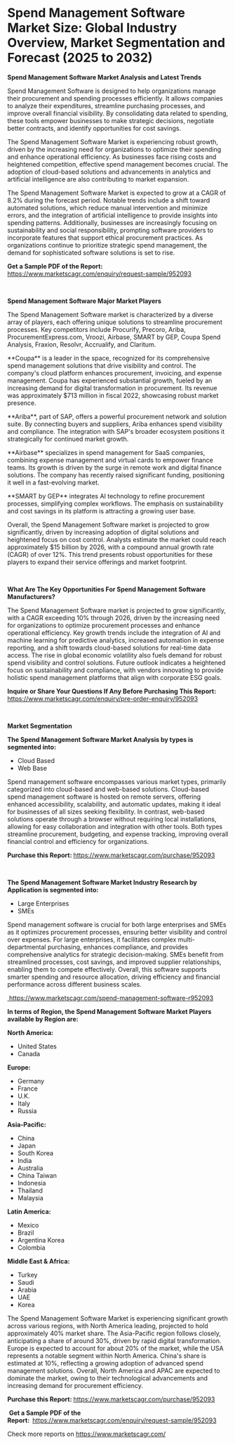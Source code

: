 <p><h1>Spend Management Software Market Size: Global Industry Overview, Market Segmentation and Forecast (2025 to 2032)</h1></p><p><strong>Spend Management Software Market Analysis and Latest Trends</strong></p>
<p><p>Spend Management Software is designed to help organizations manage their procurement and spending processes efficiently. It allows companies to analyze their expenditures, streamline purchasing processes, and improve overall financial visibility. By consolidating data related to spending, these tools empower businesses to make strategic decisions, negotiate better contracts, and identify opportunities for cost savings.</p><p>The Spend Management Software Market is experiencing robust growth, driven by the increasing need for organizations to optimize their spending and enhance operational efficiency. As businesses face rising costs and heightened competition, effective spend management becomes crucial. The adoption of cloud-based solutions and advancements in analytics and artificial intelligence are also contributing to market expansion.</p><p>The Spend Management Software Market is expected to grow at a CAGR of 8.2% during the forecast period. Notable trends include a shift toward automated solutions, which reduce manual intervention and minimize errors, and the integration of artificial intelligence to provide insights into spending patterns. Additionally, businesses are increasingly focusing on sustainability and social responsibility, prompting software providers to incorporate features that support ethical procurement practices. As organizations continue to prioritize strategic spend management, the demand for sophisticated software solutions is set to rise.</p></p>
<p><strong>Get a Sample PDF of the Report:&nbsp;</strong> <a href="https://www.marketscagr.com/enquiry/request-sample/952093?utm_campaign=2383&utm_medium=2&utm_source=Github&utm_content=ia&utm_term=06032025&utm_id=spend-management-software">https://www.marketscagr.com/enquiry/request-sample/952093</a></p>
<p>&nbsp;</p>
<p><strong>Spend Management Software Major Market Players</strong></p>
<p><p>The Spend Management Software market is characterized by a diverse array of players, each offering unique solutions to streamline procurement processes. Key competitors include Procurify, Precoro, Ariba, ProcurementExpress.com, Vroozi, Airbase, SMART by GEP, Coupa Spend Analysis, Fraxion, Resolvr, Accrualify, and Claritum.</p><p>**Coupa** is a leader in the space, recognized for its comprehensive spend management solutions that drive visibility and control. The company's cloud platform enhances procurement, invoicing, and expense management. Coupa has experienced substantial growth, fueled by an increasing demand for digital transformation in procurement. Its revenue was approximately $713 million in fiscal 2022, showcasing robust market presence.</p><p>**Ariba**, part of SAP, offers a powerful procurement network and solution suite. By connecting buyers and suppliers, Ariba enhances spend visibility and compliance. The integration with SAP's broader ecosystem positions it strategically for continued market growth.</p><p>**Airbase** specializes in spend management for SaaS companies, combining expense management and virtual cards to empower finance teams. Its growth is driven by the surge in remote work and digital finance solutions. The company has recently raised significant funding, positioning it well in a fast-evolving market.</p><p>**SMART by GEP** integrates AI technology to refine procurement processes, simplifying complex workflows. The emphasis on sustainability and cost savings in its platform is attracting a growing user base.</p><p>Overall, the Spend Management Software market is projected to grow significantly, driven by increasing adoption of digital solutions and heightened focus on cost control. Analysts estimate the market could reach approximately $15 billion by 2026, with a compound annual growth rate (CAGR) of over 12%. This trend presents robust opportunities for these players to expand their service offerings and market footprint.</p></p>
<p>&nbsp;</p>
<p><strong>What Are The Key Opportunities For Spend Management Software Manufacturers?</strong></p>
<p><p>The Spend Management Software market is projected to grow significantly, with a CAGR exceeding 10% through 2026, driven by the increasing need for organizations to optimize procurement processes and enhance operational efficiency. Key growth trends include the integration of AI and machine learning for predictive analytics, increased automation in expense reporting, and a shift towards cloud-based solutions for real-time data access. The rise in global economic volatility also fuels demand for robust spend visibility and control solutions. Future outlook indicates a heightened focus on sustainability and compliance, with vendors innovating to provide holistic spend management platforms that align with corporate ESG goals.</p></p>
<p><strong>Inquire or Share Your Questions If Any Before Purchasing This Report:</strong> <a href="https://www.marketscagr.com/enquiry/pre-order-enquiry/952093?utm_campaign=2383&utm_medium=2&utm_source=Github&utm_content=ia&utm_term=06032025&utm_id=spend-management-software">https://www.marketscagr.com/enquiry/pre-order-enquiry/952093</a></p>
<p>&nbsp;</p>
<p><strong>Market Segmentation</strong></p>
<p><strong>The Spend Management Software Market Analysis by types is segmented into:</strong></p>
<p><ul><li>Cloud Based</li><li>Web Base</li></ul></p>
<p><p>Spend management software encompasses various market types, primarily categorized into cloud-based and web-based solutions. Cloud-based spend management software is hosted on remote servers, offering enhanced accessibility, scalability, and automatic updates, making it ideal for businesses of all sizes seeking flexibility. In contrast, web-based solutions operate through a browser without requiring local installations, allowing for easy collaboration and integration with other tools. Both types streamline procurement, budgeting, and expense tracking, improving overall financial control and efficiency for organizations.</p></p>
<p><strong>Purchase this Report:&nbsp;</strong><a href="https://www.marketscagr.com/purchase/952093?utm_campaign=2383&utm_medium=2&utm_source=Github&utm_content=ia&utm_term=06032025&utm_id=spend-management-software">https://www.marketscagr.com/purchase/952093</a></p>
<p>&nbsp;</p>
<p><strong>The Spend Management Software Market Industry Research by Application is segmented into:</strong></p>
<p><ul><li>Large Enterprises</li><li>SMEs</li></ul></p>
<p><p>Spend management software is crucial for both large enterprises and SMEs as it optimizes procurement processes, ensuring better visibility and control over expenses. For large enterprises, it facilitates complex multi-departmental purchasing, enhances compliance, and provides comprehensive analytics for strategic decision-making. SMEs benefit from streamlined processes, cost savings, and improved supplier relationships, enabling them to compete effectively. Overall, this software supports smarter spending and resource allocation, driving efficiency and financial performance across different business scales.</p></p>
<p><a href="https://www.marketscagr.com/spend-management-software-r952093?utm_campaign=2383&utm_medium=2&utm_source=Github&utm_content=ia&utm_term=06032025&utm_id=spend-management-software">&nbsp;https://www.marketscagr.com/spend-management-software-r952093</a></p>
<p><strong>In terms of Region, the Spend Management Software Market Players available by Region are:</strong></p>
<p>
    <p> <strong> North America: </strong>
        <ul>
            <li>United States</li>
            <li>Canada</li>
        </ul>
        </p> 
    <p> <strong> Europe: </strong>
        <ul>
            <li>Germany</li>
            <li>France</li>
            <li>U.K.</li>
            <li>Italy</li>
            <li>Russia</li>
        </ul>
        </p> 
    <p> <strong> Asia-Pacific: </strong>
        <ul>
            <li>China</li>
            <li>Japan</li>
            <li>South Korea</li>
            <li>India</li>
            <li>Australia</li>
            <li>China Taiwan</li>
            <li>Indonesia</li>
            <li>Thailand</li>
            <li>Malaysia</li>
        </ul>
        </p> 
    <p> <strong> Latin America: </strong>
        <ul>
            <li>Mexico</li>
            <li>Brazil</li>
            <li>Argentina Korea</li>
            <li>Colombia</li>
        </ul>
        </p> 
    <p> <strong> Middle East & Africa: </strong>
        <ul>
            <li>Turkey</li>
            <li>Saudi</li>
            <li>Arabia</li>
            <li>UAE</li>
            <li>Korea</li>
        </ul>
    </p>
    </p>
<p><p>The Spend Management Software Market is experiencing significant growth across various regions, with North America leading, projected to hold approximately 40% market share. The Asia-Pacific region follows closely, anticipating a share of around 30%, driven by rapid digital transformation. Europe is expected to account for about 20% of the market, while the USA represents a notable segment within North America. China's share is estimated at 10%, reflecting a growing adoption of advanced spend management solutions. Overall, North America and APAC are expected to dominate the market, owing to their technological advancements and increasing demand for procurement efficiency.</p></p>
<p><strong>Purchase this Report: </strong><a href="https://www.marketscagr.com/purchase/952093?utm_campaign=2383&utm_medium=2&utm_source=Github&utm_content=ia&utm_term=06032025&utm_id=spend-management-software">https://www.marketscagr.com/purchase/952093</a></p>
<p>&nbsp;<strong>Get a Sample PDF of the Report:&nbsp;&nbsp;</strong><a href="https://www.marketscagr.com/enquiry/request-sample/952093?utm_campaign=2383&utm_medium=2&utm_source=Github&utm_content=ia&utm_term=06032025&utm_id=spend-management-software">https://www.marketscagr.com/enquiry/request-sample/952093</a></p>
<p><strong></strong></p>
<p>Check more reports on <a href="https://www.marketscagr.com/?utm_campaign=2383&utm_medium=2&utm_source=Github&utm_content=ia&utm_term=06032025&utm_id=spend-management-software">https://www.marketscagr.com/</a></p>
